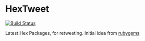 # HexTweet
[![Build Status](https://travis-ci.org/enilsen16/hex_web.svg?branch=master)](https://travis-ci.org/enilsen16/hex_web)

Latest Hex Packages, for retweeting.
Initial idea from [rubygems](https://twitter.com/rubygems)
